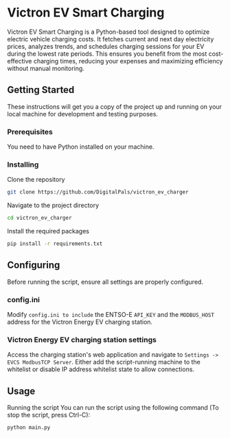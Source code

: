 # Victron EV Smart Charging
Victron EV Smart Charging is a Python-based tool designed to optimize electric vehicle charging costs. It fetches current and next day electricity prices, analyzes trends, and schedules charging sessions for your EV during the lowest rate periods. This ensures you benefit from the most cost-effective charging times, reducing your expenses and maximizing efficiency without manual monitoring.

## Getting Started
These instructions will get you a copy of the project up and running on your local machine for development and testing purposes.

### Prerequisites
You need to have Python installed on your machine. 

### Installing
Clone the repository
```bash
git clone https://github.com/DigitalPals/victron_ev_charger
```

Navigate to the project directory
```bash
cd victron_ev_charger
```

Install the required packages
```bash
pip install -r requirements.txt
```
## Configuring
Before running the script, ensure all settings are properly configured.

### config.ini
Modify `config.ini to include` the ENTSO-E `API_KEY` and the `MODBUS_HOST` address for the Victron Energy EV charging station.

### Victron Energy EV charging station settings
Access the charging station's web application and navigate to `Settings -> EVCS ModbusTCP Server`. Either add the script-running machine to the whitelist or disable IP address whitelist state to allow connections.

## Usage
Running the script
You can run the script using the following command (To stop the script, press Ctrl-C):

```bash
python main.py
```